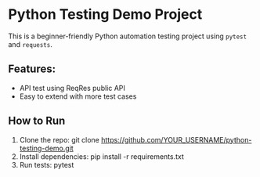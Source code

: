 # Python Testing Demo Project

This is a beginner-friendly Python automation testing project using `pytest` and `requests`.

## Features:
- API test using ReqRes public API
- Easy to extend with more test cases

## How to Run
1. Clone the repo: git clone https://github.com/YOUR_USERNAME/python-testing-demo.git
2. Install dependencies: pip install -r requirements.txt
3. Run tests: pytest

